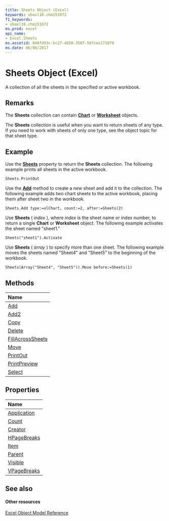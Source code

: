 ```yaml
---
title: Sheets Object (Excel)
keywords: vbaxl10.chm151072
f1_keywords:
- vbaxl10.chm151072
ms.prod: excel
api_name:
- Excel.Sheets
ms.assetid: 048fd93c-bc27-4b58-358f-56fcee1710f8
ms.date: 06/08/2017
---
```



# Sheets Object (Excel)

A collection of all the sheets in the specified or active workbook.


## Remarks

 The **Sheets** collection can contain **[Chart](chart-object-excel.md)** or **[Worksheet](worksheet-object-excel.md)** objects.

The **Sheets** collection is useful when you want to return sheets of any type. If you need to work with sheets of only one type, see the object topic for that sheet type.


## Example

Use the **[Sheets](workbook-sheets-property-excel.md)** property to return the **Sheets** collection. The following example prints all sheets in the active workbook.


```
Sheets.PrintOut
```

Use the **[Add](sheets-add-method-excel.md)** method to create a new sheet and add it to the collection. The following example adds two chart sheets to the active workbook, placing them after sheet two in the workbook.




```
Sheets.Add type:=xlChart, count:=2, after:=Sheets(2)
```

Use **Sheets** ( _index_ ), where _index_ is the sheet name or index number, to return a single **Chart** or **Worksheet** object. The following example activates the sheet named "sheet1."




```
Sheets("sheet1").Activate
```

Use **Sheets** ( _array_ ) to specify more than one sheet. The following example moves the sheets named "Sheet4" and "Sheet5" to the beginning of the workbook.




```
Sheets(Array("Sheet4", "Sheet5")).Move before:=Sheets(1)
```


## Methods



|**Name**|
|:-----|
|[Add](sheets-add-method-excel.md)|
|[Add2](sheets-add2-method-excel.md)|
|[Copy](sheets-copy-method-excel.md)|
|[Delete](sheets-delete-method-excel.md)|
|[FillAcrossSheets](sheets-fillacrosssheets-method-excel.md)|
|[Move](sheets-move-method-excel.md)|
|[PrintOut](sheets-printout-method-excel.md)|
|[PrintPreview](sheets-printpreview-method-excel.md)|
|[Select](sheets-select-method-excel.md)|

## Properties



|**Name**|
|:-----|
|[Application](sheets-application-property-excel.md)|
|[Count](sheets-count-property-excel.md)|
|[Creator](sheets-creator-property-excel.md)|
|[HPageBreaks](sheets-hpagebreaks-property-excel.md)|
|[Item](sheets-item-property-excel.md)|
|[Parent](sheets-parent-property-excel.md)|
|[Visible](sheets-visible-property-excel.md)|
|[VPageBreaks](sheets-vpagebreaks-property-excel.md)|

## See also


#### Other resources


[Excel Object Model Reference](http://msdn.microsoft.com/library/11ea8598-8a20-92d5-f98b-0da04263bf2c%28Office.15%29.aspx)
